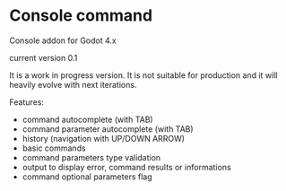 # Console command
Console addon for Godot 4.x

current version 0.1

It is a work in progress version. It is not suitable for production and it will heavily evolve with next iterations.

Features:
- command autocomplete (with TAB)
- command parameter autocomplete (with TAB)
- history (navigation with UP/DOWN ARROW)
- basic commands
- command parameters type validation
- output to display error, command results or informations
- command optional parameters flag
